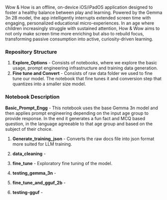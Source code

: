 Wow & How is an offline, on-device iOS/iPadOS application designed to foster a healthy balance between play and learning. Powered by the Gemma 3n 2B model, the app intelligently interrupts extended screen time with engaging, personalized educational micro-experiences. In an age where children increasingly struggle with sustained attention, How & Wow aims to not only make screen time more enriching but also to rebuild focus, transforming passive consumption into active, curiosity-driven learning.

### Repository Structure ###

1. **Explore_Options** - Consists of notebooks, where we explore the basic usage, prompt engineering infrastructure and training data generation.
2. **Fine tune and Convert** - Consists of raw data folder we used to fine tune our model. The notebook that fine tunes it and conversion step that quantizes into a smaller size model.

### Notebook Description ### 

**Basic_Prompt_Engg** - This notebook uses the base Gemma 3n model and then applies prompt engineering depending on the input age group to provide response. In the end it generates a fun fact and MCQ based question, in the language agreeable to that age group and based on the subject of their choice.
1. **Generate_training_json** - Converts the raw docs file into json format more suited for LLM training.
2. **data_cleaning** - 
3. **fine_tune** - Exploratory fine tuning of the model.
4. **testing_gemma_3n** - 

1. **fine_tune_and_gguf_2b** -
2. **testing-gguf** - 

